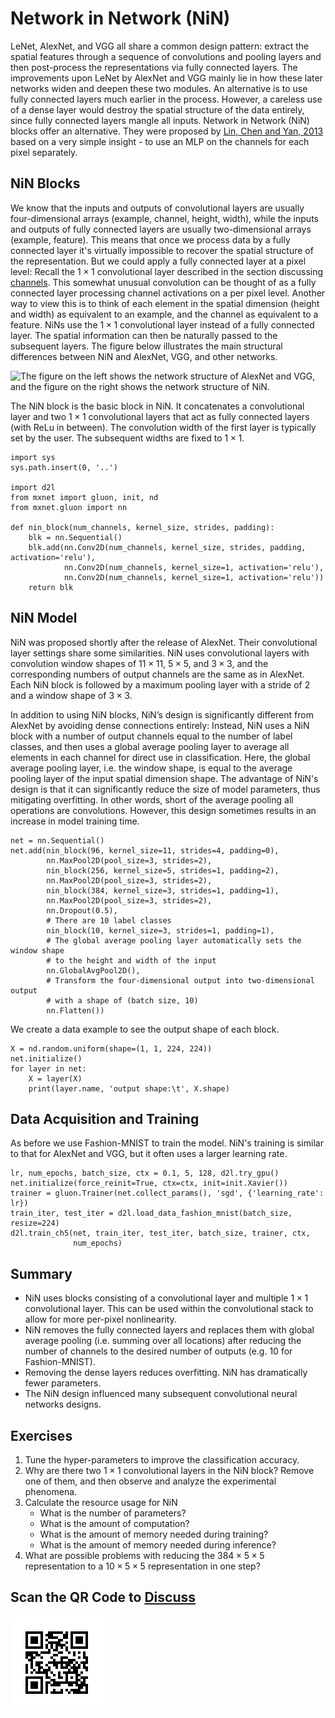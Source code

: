 # Network in Network (NiN)

LeNet, AlexNet, and VGG all share a common design pattern: extract the spatial features through a sequence of convolutions and pooling layers and then post-process the representations via fully connected layers. The improvements upon LeNet by AlexNet and VGG mainly lie in how these later networks widen and deepen these two modules. An alternative is to use fully connected layers much earlier in the process. However, a careless use of a dense layer would destroy the spatial structure of the data entirely, since fully connected layers mangle all inputs. Network in Network (NiN) blocks offer an alternative. They were proposed by [Lin, Chen and Yan, 2013](https://arxiv.org/pdf/1312.4400.pdf) based on a very simple insight - to use an MLP on the channels for each pixel separately.

## NiN Blocks

We know that the inputs and outputs of convolutional layers are usually four-dimensional arrays (example, channel, height, width), while the inputs and outputs of fully connected layers are usually two-dimensional arrays (example, feature). This means that once we process data by a fully connected layer it's virtually impossible to recover the spatial structure of the representation. But we could apply a fully connected layer at a pixel level: Recall the $1\times 1$ convolutional layer described in the section discussing [channels](channels.md). This somewhat unusual convolution can be thought of as a fully connected layer processing channel activations on a per pixel level. Another way to view this is to think of each element in the spatial dimension (height and width) as equivalent to an example, and the channel as equivalent to a feature. NiNs use the $1\times 1$ convolutional layer instead of a fully connected layer. The spatial information can then be naturally passed to the subsequent layers. The figure below illustrates the main structural differences between NiN and AlexNet, VGG, and other networks.

![The figure on the left shows the network structure of AlexNet and VGG, and the figure on the right shows the network structure of NiN. ](../img/nin-compare.svg)

The NiN block is the basic block in NiN. It concatenates a convolutional layer and two $1\times 1$ convolutional layers that act as fully connected layers (with ReLu in between). The convolution width of the first layer is typically set by the user. The subsequent widths are fixed to $1 \times 1$.

```{.python .input  n=2}
import sys
sys.path.insert(0, '..')

import d2l
from mxnet import gluon, init, nd
from mxnet.gluon import nn

def nin_block(num_channels, kernel_size, strides, padding):
    blk = nn.Sequential()
    blk.add(nn.Conv2D(num_channels, kernel_size, strides, padding, activation='relu'),
            nn.Conv2D(num_channels, kernel_size=1, activation='relu'),
            nn.Conv2D(num_channels, kernel_size=1, activation='relu'))
    return blk
```

## NiN Model

NiN was proposed shortly after the release of AlexNet. Their convolutional layer settings share some similarities. NiN uses convolutional layers with convolution window shapes of $11\times 11$, $5\times 5$, and $3\times 3$, and the corresponding numbers of output channels are the same as in AlexNet. Each NiN block is followed by a maximum pooling layer with a stride of 2 and a window shape of $3\times 3$.

In addition to using NiN blocks, NiN’s design is significantly different from AlexNet by avoiding dense connections entirely: Instead, NiN uses a NiN block with a number of output channels equal to the number of label classes, and then uses a global average pooling layer to average all elements in each channel for direct use in classification. Here, the global average pooling layer, i.e. the window shape, is equal to the average pooling layer of the input spatial dimension shape. The advantage of NiN's design is that it can significantly reduce the size of model parameters, thus mitigating overfitting. In other words, short of the average pooling all operations are convolutions. However, this design sometimes results in an increase in model training time.

```{.python .input  n=9}
net = nn.Sequential()
net.add(nin_block(96, kernel_size=11, strides=4, padding=0),
        nn.MaxPool2D(pool_size=3, strides=2),
        nin_block(256, kernel_size=5, strides=1, padding=2),
        nn.MaxPool2D(pool_size=3, strides=2),
        nin_block(384, kernel_size=3, strides=1, padding=1),
        nn.MaxPool2D(pool_size=3, strides=2),
        nn.Dropout(0.5),
        # There are 10 label classes
        nin_block(10, kernel_size=3, strides=1, padding=1),
        # The global average pooling layer automatically sets the window shape
        # to the height and width of the input
        nn.GlobalAvgPool2D(),
        # Transform the four-dimensional output into two-dimensional output
        # with a shape of (batch size, 10)
        nn.Flatten())
```

We create a data example to see the output shape of each block.

```{.python .input}
X = nd.random.uniform(shape=(1, 1, 224, 224))
net.initialize()
for layer in net:
    X = layer(X)
    print(layer.name, 'output shape:\t', X.shape)
```

## Data Acquisition and Training

As before we use Fashion-MNIST to train the model. NiN's training is similar to that for AlexNet and VGG, but it often uses a larger learning rate.

```{.python .input}
lr, num_epochs, batch_size, ctx = 0.1, 5, 128, d2l.try_gpu()
net.initialize(force_reinit=True, ctx=ctx, init=init.Xavier())
trainer = gluon.Trainer(net.collect_params(), 'sgd', {'learning_rate': lr})
train_iter, test_iter = d2l.load_data_fashion_mnist(batch_size, resize=224)
d2l.train_ch5(net, train_iter, test_iter, batch_size, trainer, ctx,
              num_epochs)
```

## Summary

* NiN uses blocks consisting of a convolutional layer and multiple $1\times 1$ convolutional layer. This can be used within the convolutional stack to allow for more per-pixel nonlinearity.
* NiN removes the fully connected layers and replaces them with global average pooling (i.e. summing over all locations) after reducing the number of channels to the desired number of outputs (e.g. 10 for Fashion-MNIST).
* Removing the dense layers reduces overfitting. NiN has dramatically fewer parameters.
* The NiN design influenced many subsequent convolutional neural networks designs.

## Exercises

1. Tune the hyper-parameters to improve the classification accuracy.
1. Why are there two $1\times 1$ convolutional layers in the NiN block? Remove one of them, and then observe and analyze the experimental phenomena.
1. Calculate the resource usage for NiN
    * What is the number of parameters?
    * What is the amount of computation?
    * What is the amount of memory needed during training?
    * What is the amount of memory needed during inference?
1. What are possible problems with reducing the $384 \times 5 \times 5$ representation to a $10 \times 5 \times 5$ representation in one step?

## Scan the QR Code to [Discuss](https://discuss.mxnet.io/t/2356)

![](../img/qr_nin.svg)
